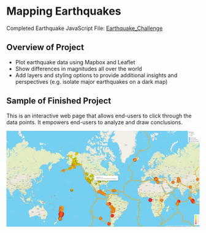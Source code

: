 # Mapping Earthquakes
Completed Earthquake JavaScript File: [Earthquake_Challenge](/Earthquake_Challenge/static/js/challenge_logic.js)  
  
## Overview of Project  
* Plot earthquake data using Mapbox and Leaflet 
* Show differences in magnitudes all over the world  
* Add layers and styling options to provide additional insights and perspectives (e.g. isolate major earthquakes on a dark map)        
  
## Sample of Finished Project
This is an interactive web page that allows end-users to click through the data points.  It empowers end-users to analyze and draw conclusions.  
  
![Earthquakes](/Earthquake_Challenge/images/earthquakes.png "Earthquakes")
